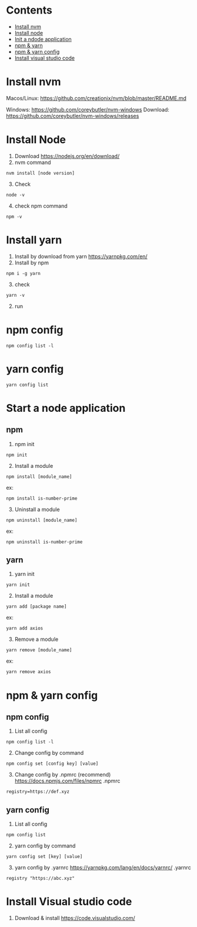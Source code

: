 # Contents
- [Install nvm](#)
- [Install node](#)
- [Init a ndode application](#)
- [npm & yarn]()
- [npm & yarn config]()
- [Install visual studio code](#)

# Install nvm
Macos/Linux: https://github.com/creationix/nvm/blob/master/README.md

Windows: https://github.com/coreybutler/nvm-windows
Download: https://github.com/coreybutler/nvm-windows/releases

# Install Node
1. Download
https://nodejs.org/en/download/
2. nvm command
```
nvm install [node version]
```
3. Check
```
node -v
```
4. check npm command
```
npm -v
```
# Install yarn
1. Install by download from yarn
https://yarnpkg.com/en/
2. Install by npm
```
npm i -g yarn
```
3. check
```
yarn -v
```
2. run
# npm config
```
npm config list -l
```
# yarn config
```
yarn config list
```
# Start a node application
## npm
1. npm init
```
npm init
```
2. Install a module
```
npm install [module_name]
```
ex: 
```
npm install is-number-prime
```
3. Uninstall a module
```
npm uninstall [module_name]
```
ex:
```
npm uninstall is-number-prime
```

## yarn
1. yarn init
```
yarn init
```
2. Install a module
```
yarn add [package name]
```
ex:
```
yarn add axios
```
3. Remove a module
```
yarn remove [module_name]
```
ex:
```
yarn remove axios
```

# npm & yarn config
## npm config
1. List all config
```
npm config list -l
```
2. Change config by command
```
npm config set [config key] [value]
```
3. Change config by .npmrc (recommend)
https://docs.npmjs.com/files/npmrc
.npmrc
```
registry=https://def.xyz
```

## yarn config
1. List all config
```
npm config list
```
2. yarn config by command
```
yarn config set [key] [value]
```
3. yarn config by .yarnrc
https://yarnpkg.com/lang/en/docs/yarnrc/
.yarnrc
```
registry "https://abc.xyz"
```
# Install Visual studio code
1. Download & install
https://code.visualstudio.com/
